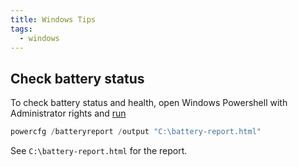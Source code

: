 ```yaml
---
title: Windows Tips
tags:
  - windows
---
```


## Check battery status

To check battery status and health, open Windows Powershell with Administrator rights and [run](https://www.pcmag.com/how-to/how-to-check-your-laptops-battery-health-in-windows-10)

```powershell
powercfg /batteryreport /output "C:\battery-report.html"
```

See `C:\battery-report.html` for the report.
